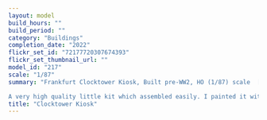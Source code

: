 ```yaml
---
layout: model
build_hours: ""
build_period: ""
category: "Buildings"
completion_date: "2022"
flickr_set_id: "72177720307674393"
flickr_set_thumbnail_url: ""
model_id: "217"
scale: "1/87"
summary: "Frankfurt Clocktower Kiosk, Built pre-WW2, HO (1/87) scale  [Built 2022]

A very high quality little kit which assembled easily. I painted it with enamels and laminated the clock faces with clear plastic film to simulate glass."
title: "Clocktower Kiosk"
---
```



